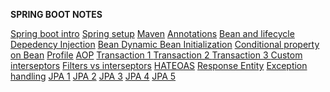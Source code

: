 <b>SPRING BOOT NOTES</b>

<a href="https://notebook.zohopublic.in/public/notes/bietvaf4a031eeb7245f19e651a16232e077a">Spring boot intro</a>
<a href="https://notebook.zohopublic.in/public/notes/bietv97e0afeb8fcf41e191da86e3898422b7">Spring setup</a>
<a href="https://notebook.zohopublic.in/public/notes/bietv1d00e57bcbca4be89f155f6039985778">Maven</a>
<a href="https://notebook.zohopublic.in/public/notes/bietv0de3bac30fbd41e7b1346bf9243ad3b2">Annotations</a>
<a href="https://notebook.zohopublic.in/public/notes/bietv2018487e1de84b009904a4dfeda24def">Bean and lifecycle</a>
<a href="https://notebook.zohopublic.in/public/notes/bietv964a637b52be4a1bbfde8d0309040a79">Depedency Injection</a>
<a href="https://notebook.zohopublic.in/public/notes/bietv379bff087eca47eaa84a3024d7e14b46"> Bean </a>
<a href="https://notebook.zohopublic.in/public/notes/bietv13e5f5aeff684305a86e2d251aa4deed">Dynamic  Bean Initialization</a>
<a href="https://notebook.zohopublic.in/public/notes/dcr5z97c7e76aa1454ea6a57e1a2dde4f8785">Conditional property on Bean</a>
<a href="https://notebook.zohopublic.in/public/notes/dcr5ze84495de6ad14cadbf5fe38b99b18b9d">Profile</a>
<a href="https://notebook.zohopublic.in/public/notes/dcr5z12bd30d9fbc2454e9881904115682227">AOP</a>
<a href="https://notebook.zohopublic.in/public/notes/dcr5za43213ff940049e4857a26389eb54486">Transaction 1 </a>
<a href="https://notebook.zohopublic.in/public/notes/dcr5z827d4c4d67cf491494f30a7733eeb3e1">Transaction 2 </a>
<a href="https://notebook.zohopublic.in/public/notes/dcr5z613a71d83b66404e8692cfca4790232e">Transaction 3 </a>
<a href="https://notebook.zohopublic.in/public/notes/dcr5z613a71d83b66404e8692cfca4790232e">Custom interseptors</a>
<a href="https://notebook.zohopublic.in/public/notes/dcr5z502a3a0746974f36b75a50729b691d58"> Filters vs interseptors</a>
<a href="https://notebook.zohopublic.in/public/notes/dcr5z502a3a0746974f36b75a50729b691d58">HATEOAS</a>
<a href="https://notebook.zohopublic.in/public/notes/9wn9o2148145a9ab9476ca8b75e801ca27882">Response Entity</a>
<a href="https://notebook.zohopublic.in/public/notes/9wn9o7260a3af90164c31941f061955edb73d">Exception handling</a>
<a href="https://notebook.zohopublic.in/public/notes/9wn9o634e8b2e46734882b52ecfd06aa4a162">JPA 1</a>
<a href="https://notebook.zohopublic.in/public/notes/9wn9o5fd6c0f15d68425d9b98284f48186179">JPA 2</a>
<a href="https://notebook.zohopublic.in/public/notes/9wn9o2d75e726a75c4b7eb7aaec1bd35d99b5">JPA 3</a>
<a href="https://notebook.zohopublic.in/public/notes/9wn9o30b391bbe74c408eb8c70d306be98258">JPA 4</a>
<a href="https://notebook.zohopublic.in/public/notes/9wn9ob681f4fe22c8412db0729f618737a416">JPA 5</a>
